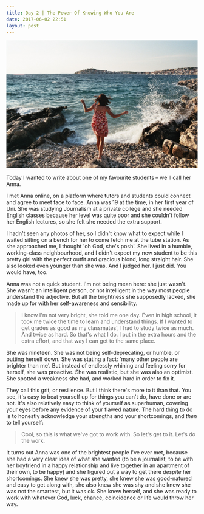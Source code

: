 ```yaml
---
title: Day 2 | The Power Of Knowing Who You Are
date: 2017-06-02 22:51
layout: post
---
```



![](/uploads/2017/06/02/danka-peter-469.jpg)

Today I wanted to write about one of my favourite students – we'll call her Anna.

I met Anna online, on a platform where tutors and students could connect and agree to meet face to face. Anna was 19 at the time, in her first year of Uni. She was studying Journalism at a private college and she needed English classes because her level was quite poor and she couldn't follow her English lectures, so she felt she needed the extra support.

I hadn't seen any photos of her, so I didn't know what to expect while I waited sitting on a bench for her to come fetch me at the tube station. As she approached me, I thought 'oh God, she's posh'. She lived in a humble, working-class neighbourhood, and I didn't expect my new student to be this pretty girl with the perfect outfit and gracious blond, long straight hair. She also looked even younger than she was. And I judged her. I just did. You would have, too.

Anna was not a quick student. I'm not being mean here: she just wasn't. She wasn't an intelligent person, or not intelligent in the way most people understand the adjective. But all the brightness she supposedly lacked, she made up for with her self-awareness and sensibility.

<blockquote>
<p>I know I'm not very bright, she told me one day. Even in high school, it took me twice the time to learn and understand things. If I wanted to get grades as good as my classmates', I had to study twice as much. And twice as hard. So that's what I do. I put in the extra hours and the extra effort, and that way I can get to the same place.</p>
</blockquote>

She was nineteen. She was not being self-deprecating, or humble, or putting herself down. She was stating a fact: 'many other people are brighter than me'. But instead of endlessly whining and feeling sorry for herself, she was proactive. She was realistic, but she was also an optimist. She spotted a weakness she had, and worked hard in order to fix it.

They call this grit, or resilience. But I think there's more to it than that. You see, it's easy to beat yourself up for things you can't do, have done or are not. It's also relatively easy to think of yourself as superhuman, covering your eyes before any evidence of your flawed nature. The hard thing to do is to honestly acknowledge your strengths and your shortcomings, and *then* to tell yourself:

<blockquote>
<p>Cool, so this is what we've got to work with. So let's get to it. Let's do the work.</p>
</blockquote>

It turns out Anna was one of the brightest people I've ever met, because she had a very clear idea of what she wanted (to be a journalist, to be with her boyfriend in a happy relationship and live together in an apartment of their own, to be happy) and she figured out a way to get there *despite* her shortcomings. She knew she was pretty, she knew she was good-natured and easy to get along with, she also knew she was shy and she knew she was not the smartest, but it was ok. She knew herself, and she was ready to work with whatever God, luck, chance, coincidence or life would throw her way.
